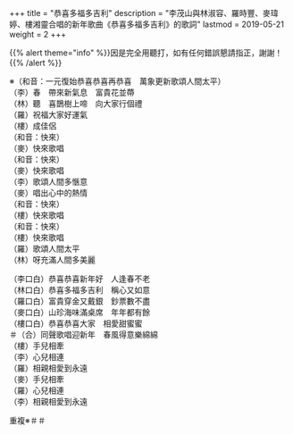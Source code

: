 +++
title = "恭喜多福多吉利"
description = "李茂山與林淑容、羅時豐、麥瑋婷、樓湘靈合唱的新年歌曲《恭喜多福多吉利》的歌詞"
lastmod = 2019-05-21
weight = 2
+++

{{% alert theme="info" %}}因是完全用聽打，如有任何錯誤懇請指正，謝謝！{{% /alert %}}

※（和音：一元復始恭喜恭喜再恭喜　萬象更新歌頌人間太平）  
（李）春　帶來新氣息　富貴花並蔕  
（林）聽　喜鵲樹上啼　向大家行個禮  
（羅）祝福大家好運氣  
（樓）成佳侶  
（和音：快來）  
（麥）快來歌唱  
（和音：快來）  
（麥）快來歌唱  
（李）歌頌人間多愜意  
（麥）唱出心中的熱情  
（和音：快來）  
（樓）快來歌唱  
（和音：快來）  
（樓）快來歌唱  
（羅）歌頌人間太平  
（林）呀充滿人間多美麗  

（李口白）恭喜恭喜新年好　人逢春不老  
（林口白）恭喜多福多吉利　稱心又如意  
（羅口白）富貴穿金又戴銀　鈔票數不盡  
（麥口白）山珍海味滿桌席　年年都有餘  
（樓口白）恭喜恭喜大家　相愛甜蜜蜜  
＃（合）同聲歌唱迎新年　春風得意樂綿綿  
（樓）手兒相牽  
（李）心兒相連  
（羅）相親相愛到永遠  
（麥）手兒相牽  
（羅）心兒相連  
（李）相親相愛到永遠  

重複※＃＃

